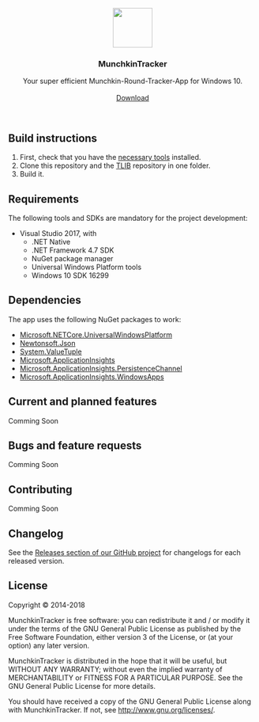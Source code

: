 <p align="center">
  <a href="https://github.com/TobiVanHelsinki/MunchkinTracker">
    <img src="https://github.com/TobiVanHelsinki/MunchkinTracker/MunchkinUWP/Assets/LogoSource/Logo.png" width=80 height=80>
  </a>

  <h3 align="center">MunchkinTracker</h3>

  <p align="center">
    Your super efficient Munchkin-Round-Tracker-App for Windows 10.
  <br>
    <br>
    <a href="https://www.microsoft.com/store/productId/9NBLGGH40026">Download</a>
  </p>
</p>

<br>

## Build instructions
1. First, check that you have the [necessary tools](#requirements) installed.
2. Clone this repository and the [TLIB](https://github.com/TobiVanHelsinki/TLIB) repository in one folder.
3. Build it.

## Requirements
The following tools and SDKs are mandatory for the project development:
* Visual Studio 2017, with
    * .NET Native
    * .NET Framework 4.7 SDK
    * NuGet package manager
    * Universal Windows Platform tools
    * Windows 10 SDK 16299


## Dependencies
The app uses the following NuGet packages to work:
* [Microsoft.NETCore.UniversalWindowsPlatform](https://www.nuget.org/packages/Microsoft.NETCore.UniversalWindowsPlatform/)
* [Newtonsoft.Json](https://www.nuget.org/packages/Newtonsoft.Json/)
* [System.ValueTuple](https://www.nuget.org/packages/System.ValueTuple/)
* [Microsoft.ApplicationInsights](https://www.nuget.org/packages/Microsoft.ApplicationInsights/)
* [Microsoft.ApplicationInsights.PersistenceChannel](https://www.nuget.org/packages/Microsoft.ApplicationInsights.PersistenceChannel/)
* [Microsoft.ApplicationInsights.WindowsApps](https://www.nuget.org/packages/Microsoft.ApplicationInsights.WindowsApps/)


## Current and planned features
Comming Soon

## Bugs and feature requests
Comming Soon

## Contributing
Comming Soon

## Changelog
See the [Releases section of our GitHub project](https://github.com/TobiVanHelsinki/MunchkinTracker/releases/) for changelogs for each released version.


## License
Copyright © 2014-2018

MunchkinTracker is free software: you can redistribute it and / or modify it under the terms of the GNU General Public License as published by the Free Software Foundation, either version 3 of the License, or (at your option) any later version.

MunchkinTracker is distributed in the hope that it will be useful, but WITHOUT ANY WARRANTY; without even the implied warranty of MERCHANTABILITY or FITNESS FOR A PARTICULAR PURPOSE. See the GNU General Public License for more details.

You should have received a copy of the GNU General Public License along with MunchkinTracker. If not, see http://www.gnu.org/licenses/.
